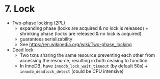 # 7. Lock

- Two-phase locking (2PL)
    - expanding phase (locks are acquired & no lock is released) + shrinking phase (locks are released & no lock is acquired)
    - guarantees serializability
    - See https://en.wikipedia.org/wiki/Two-phase_locking
- Dead lock
    - Two txns sharing the same resource preventing each other from accessing the resource, resulting in both ceasing to function.
    - In InnoDB, have `innodb_lock_wait_timeout` (by default 50s) + `innodb_deadlock_detect` (could be CPU intensive)
